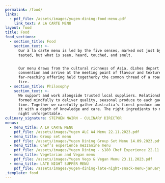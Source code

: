 ```yaml
---
permalink: /food/
links:
  - pdf_file: /assets/images/yugen-dining-food-menu.pdf
    link_text: A LA CARTE MENU
layout: food
title: Food
food_sections:
  - section_title: Food
    section_text: >-
      Our à la carte menu is led by the five senses, marked not just by what is
      tasted, but what is seen, heard, touched, and smelt.


      Our menu draws from the cultural richness of Asia, dishes depart from
      convention and arrive at the meeting point of flavour and texture. A
      far-reaching offering held togetherby the common thread of a roaring open
      fire.
  - section_title: Philosophy
    section_text: >-
      We support and work alongside trusted local suppliers. Relationships
      formed mindfully to deliver quality, seasonal produce to each guest, every
      time. Together we carefully gather Australia’s finest produce and prepare
      it with a depth of knowledge and care. The right ingredients to make a
      night unforgettable.
culinary_signature: STEPHEN NAIRN - CULINARY DIRECTOR
menus:
  - menu_title: A LA CARTE MENU
    pdf_file: /assets/images/Yugen ALC A4 Menu 22.11.2023.pdf
  - menu_title: Group set menu
    pdf_file: /assets/images/Yugen Dining Group Set Menu 14.09.2023.pdf
  - menu_title: Chef’s experience mezzanine menu
    pdf_file: /assets/images/Yugen Dining - $180 Chef Experience 22.11.2023.pdf
  - menu_title: Vegetarian and Vegan menu
    pdf_file: /assets/images/Yugen Vego & Vegan Menu 23.11.2023.pdf
  - menu_title: LATE NIGHT SUPPER MENU
    pdf_file: /assets/images/yugen-dining-late-night-snack-menu-january-2023.pdf
_template: food
---
```


